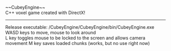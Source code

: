 \~\~CubeyEngine\~\~  
C++ voxel game created with DirectX!  
************************************  
Release executable: /CubeyEngine/CubeyEngine/bin/CubeyEngine.exe  
WASD keys to move, mouse to look around  
L key toggles mouse to be locked to the screen and allows camera movement
M key saves loaded chunks (works, but no use right now)
